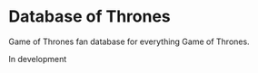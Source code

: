 # Database of Thrones

Game of Thrones fan database for everything Game of Thrones.

In development
